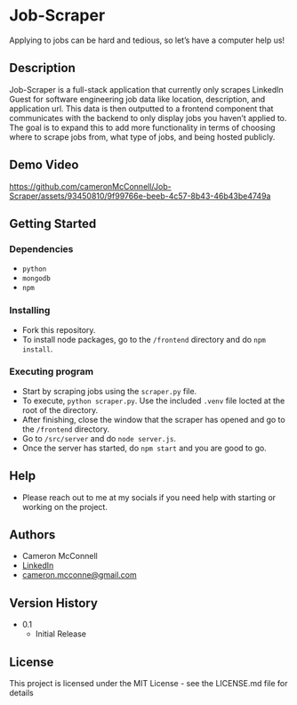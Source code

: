 # Job-Scraper

Applying to jobs can be hard and tedious, so let’s have a computer help us!

## Description

Job-Scraper is a full-stack application that currently only scrapes LinkedIn Guest for software engineering job data like location, description, and application url.
This data is then outputted to a frontend component that communicates with the backend to only display jobs you
haven’t applied to. The goal is to expand this to add more functionality in terms of choosing where to scrape jobs from,
what type of jobs, and being hosted publicly.

## Demo Video

https://github.com/cameronMcConnell/Job-Scraper/assets/93450810/9f99766e-beeb-4c57-8b43-46b43be4749a

## Getting Started

### Dependencies

* ```python```
* ```mongodb```
* ```npm```

### Installing

* Fork this repository.
* To install node packages, go to the ```/frontend``` directory and do ```npm install```.

### Executing program

* Start by scraping jobs using the ```scraper.py``` file.
* To execute, ```python scraper.py```. Use the included ```.venv``` file locted at the root of the directory.
* After finishing, close the window that the scraper has opened and go to the ```/frontend``` directory.
* Go to ```/src/server``` and do ```node server.js```.
* Once the server has started, do ```npm start``` and you are good to go.

## Help

* Please reach out to me at my socials if you need help with starting or working on the project.

## Authors

* Cameron McConnell
* [LinkedIn](https://www.linkedin.com/in/cameron-mcconnell-704b17225/)
* cameron.mcconne@gmail.com

## Version History

* 0.1
    * Initial Release

## License

This project is licensed under the MIT License - see the LICENSE.md file for details
